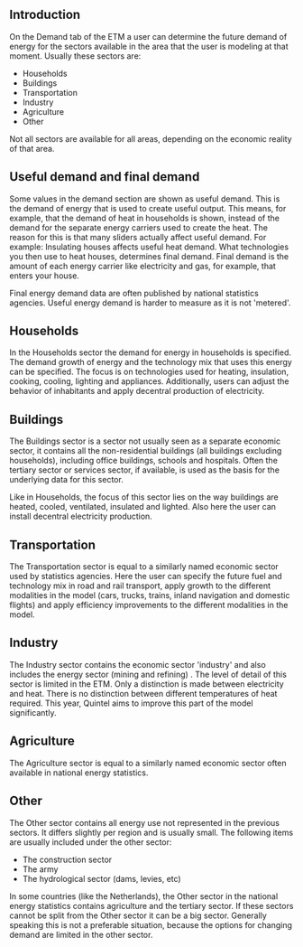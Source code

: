 Introduction
------------

On the Demand tab of the ETM a user can determine the future demand of energy for the sectors available in the area that the user is modeling at that moment. Usually these sectors are:

-   Households
-   Buildings
-   Transportation
-   Industry
-   Agriculture
-   Other

Not all sectors are available for all areas, depending on the economic reality of that area.

Useful demand and final demand
------------------------------

Some values in the demand section are shown as useful demand. This is the demand of energy that is used to create useful output. This means, for example, that the demand of heat in households is shown, instead of the demand for the separate energy carriers used to create the heat. The reason for this is that many sliders actually affect useful demand. For example: Insulating houses affects useful heat demand. What technologies you then use to heat houses, determines final demand. Final demand is the amount of each energy carrier like electricity and gas, for example, that enters your house.

Final energy demand data are often published by national statistics agencies. Useful energy demand is harder to measure as it is not 'metered'.

Households
----------

In the Households sector the demand for energy in households is specified. The demand growth of energy and the technology mix that uses this energy can be specified. The focus is on technologies used for heating, insulation, cooking, cooling, lighting and appliances. Additionally, users can adjust the behavior of inhabitants and apply decentral production of electricity.

Buildings
---------

The Buildings sector is a sector not usually seen as a separate economic sector, it contains all the non-residential buildings (all buildings excluding households), including office buildings, schools and hospitals. Often the tertiary sector or services sector, if available, is used as the basis for the underlying data for this sector.

Like in Households, the focus of this sector lies on the way buildings are heated, cooled, ventilated, insulated and lighted. Also here the user can install decentral electricity production.

Transportation
--------------

The Transportation sector is equal to a similarly named economic sector used by statistics agencies. Here the user can specify the future fuel and technology mix in road and rail transport, apply growth to the different modalities in the model (cars, trucks, trains, inland navigation and domestic flights) and apply efficiency improvements to the different modalities in the model.

Industry
--------

The Industry sector contains the economic sector 'industry' and also includes the energy sector (mining and refining) . The level of detail of this sector is limited in the ETM. Only a distinction is made between electricity and heat. There is no distinction between different temperatures of heat required. This year, Quintel aims to improve this part of the model significantly.

Agriculture
-----------

The Agriculture sector is equal to a similarly named economic sector often available in national energy statistics.

Other
-----

The Other sector contains all energy use not represented in the previous sectors. It differs slightly per region and is usually small. The following items are usually included under the other sector:

-   The construction sector
-   The army
-   The hydrological sector (dams, levies, etc)

In some countries (like the Netherlands), the Other sector in the national energy statistics contains agriculture and the tertiary sector. If these sectors cannot be split from the Other sector it can be a big sector. Generally speaking this is not a preferable situation, because the options for changing demand are limited in the other sector.
